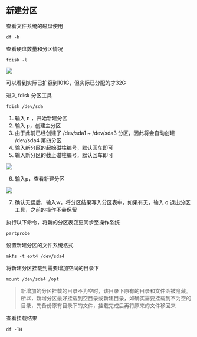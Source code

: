 
## 新建分区

查看文件系统的磁盘使用

```shell
df -h
```

查看硬盘数量和分区情况

```shell
fdisk -l
```

![](Pasted%20image%2020221229165405.png)

可以看到实际已扩容到101G，但实际已分配的才32G

进入 fdisk 分区工具

```shell
fdisk /dev/sda
```

1. 输入 n ，开始新建分区
2. 输入 p，创建主分区
3. 由于此前已经创建了 /dev/sda1 ~ /dev/sda3 分区，因此将会自动创建 /dev/sda4 第四分区
4. 输入新分区的起始磁柱编号，默认回车即可
5. 输入新分区的截止磁柱编号，默认回车即可

![](Pasted%20image%2020221229171921.png)

6. 输入p，查看新建分区

![](Pasted%20image%2020221229171953.png)

7. 确认无误后，输入w，将分区结果写入分区表中，如果有无，输入 q 退出分区工具，之前的操作不会保留

执行以下命令，将新的分区表变更同步至操作系统

```shell
partprobe
```

设置新建分区的文件系统格式

```shell
mkfs -t ext4 /dev/sda4
```

将新建分区挂载到需要增加空间的目录下

```shell
mount /dev/sda4 /opt
```

> 新增加的分区挂载的目录不为空时，该目录下原有的目录和文件会被隐藏。所以，新增分区最好挂载到空目录或新建目录，如确实需要挂载到不为空的目录，先备份原有目录下的文件，挂载完成后再将原来的文件移回来

查看挂载结果

```shell
df -TH
```